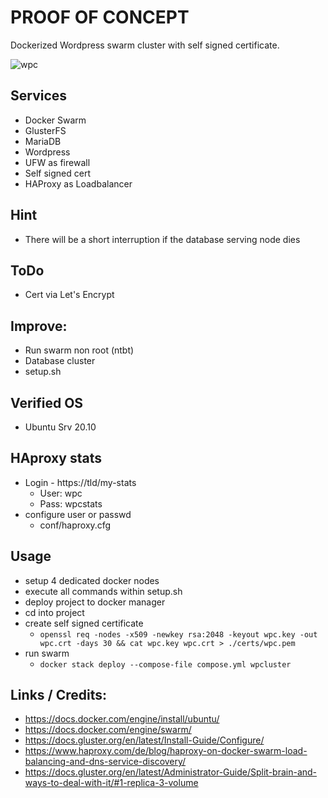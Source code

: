 # PROOF OF CONCEPT

Dockerized Wordpress swarm cluster with self signed certificate.

![wpc](https://user-images.githubusercontent.com/75946937/106370402-f6df4a80-6359-11eb-8e34-5af04dfeec79.png)

## Services
  * Docker Swarm
  * GlusterFS
  * MariaDB
  * Wordpress
  * UFW as firewall
  * Self signed cert
  * HAProxy as Loadbalancer

## Hint
  * There will be a short interruption if the database serving node dies

## ToDo
  * Cert via Let's Encrypt

## Improve:
  * Run swarm non root (ntbt)
  * Database cluster
  * setup.sh

## Verified OS
  - Ubuntu Srv 20.10

## HAproxy stats
  - Login - https://tld/my-stats  
      - User: wpc  
      - Pass: wpcstats
  - configure user or passwd  
      - conf/haproxy.cfg

## Usage
  - setup 4 dedicated docker nodes
  - execute all commands within setup.sh
  - deploy project to docker manager
  - cd into project
  - create self signed certificate
    - ```openssl req -nodes -x509 -newkey rsa:2048 -keyout wpc.key -out wpc.crt -days 30 && cat wpc.key wpc.crt > ./certs/wpc.pem```
  - run swarm
    - ```docker stack deploy --compose-file compose.yml wpcluster```

## Links / Credits:
  - https://docs.docker.com/engine/install/ubuntu/
  - https://docs.docker.com/engine/swarm/
  - https://docs.gluster.org/en/latest/Install-Guide/Configure/
  - https://www.haproxy.com/de/blog/haproxy-on-docker-swarm-load-balancing-and-dns-service-discovery/
  - https://docs.gluster.org/en/latest/Administrator-Guide/Split-brain-and-ways-to-deal-with-it/#1-replica-3-volume
